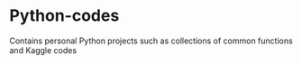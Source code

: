 # Python-codes
Contains personal Python projects such as collections of common functions and Kaggle codes
